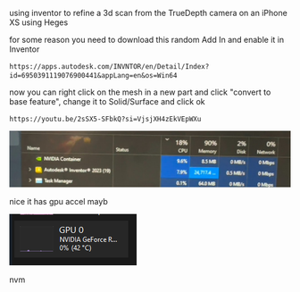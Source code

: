 
using inventor to refine a 3d scan from the TrueDepth camera on an iPhone XS using Heges


for some reason you need to download this random Add In and enable it in Inventor
```
https://apps.autodesk.com/INVNTOR/en/Detail/Index?id=6950391119076900441&appLang=en&os=Win64
```

now you can right click on the mesh in a new part and click "convert to base feature", change it to Solid/Surface and click ok


```
https://youtu.be/2sSX5-SFbkQ?si=VjsjXH4zEkVEpWXu
```

![nvidia_taskmanager_screenshot](nvidia_taskmanager_screenshot.jpg)

nice it has gpu accel mayb

![gpu0](gpu0.png)

nvm
